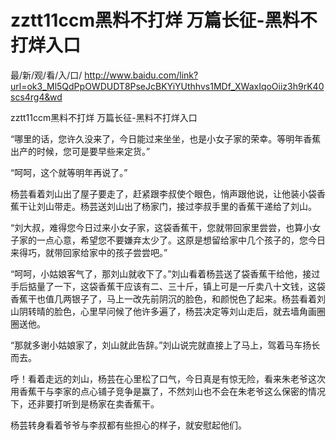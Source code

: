 # zztt11ccm黑料不打烊 万篇长征-黑料不打烊入口

最/新/观/看/入/口/ http://www.baidu.com/link?url=ok3_Ml5QdPpOWDUDT8PseJcBKYiYUthhvs1MDf_XWaxIqoOiiz3h9rK40scs4rg4&wd

zztt11ccm黑料不打烊 万篇长征-黑料不打烊入口

“哪里的话，您许久没来了，今日能过来坐坐，也是小女子家的荣幸。等明年香蕉出产的时候，您可是要早些来定货。”

“呵呵，这个就等明年再说了。”

杨芸看着刘山出了屋子要走了，赶紧跟李叔使个眼色，悄声跟他说，让他装小袋香蕉干让刘山带走。杨芸送刘山出了杨家门，接过李叔手里的香蕉干递给了刘山。

“刘大叔，难得您今日过来小女子家，这袋香蕉干，您就带回家里尝尝，也算小女子家的一点心意，希望您不要嫌弃太少了。这原是想留给家中几个孩子的，您今日来得巧，就带回家给家中的孩子尝尝吧。”

“呵呵，小姑娘客气了，那刘山就收下了。”刘山看着杨芸送了袋香蕉干给他，接过手后掂量了一下，这袋香蕉干应该有二、三十斤，镇上可是一斤卖八十文钱，这袋香蕉干也值几两银子了，马上一改先前阴沉的脸色，和颜悦色了起来。杨芸看着刘山阴转晴的脸色，心里早问候了他许多遍了，杨芸决定等刘山走后，就去墙角画圈圈送他。

“那就多谢小姑娘家了，刘山就此告辞。”刘山说完就直接上了马上，驾着马车扬长而去。

呼！看着走远的刘山，杨芸在心里松了口气，今日真是有惊无险，看来朱老爷这次用香蕉干与李家的点心铺子竞争是赢了，不然刘山也不会在朱老爷这么保密的情况下，还非要打听到是杨家在卖香蕉干。

杨芸转身看着爷爷与李叔都有些担心的样子，就安慰起他们。

